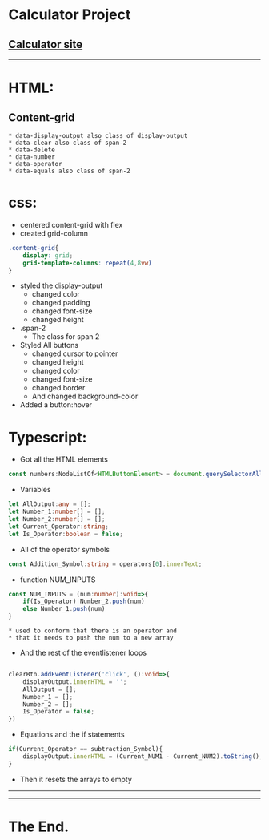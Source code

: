 # Calculator Project
[Calculator site](https://kennedymahoro.github.io/Calculator/)
---
---

# HTML:
 ## Content-grid
    * data-display-output also class of display-output
    * data-clear also class of span-2
    * data-delete
    * data-number
    * data-operator
    * data-equals also class of span-2
# css:
* centered content-grid with flex
* created grid-column
```css
.content-grid{
    display: grid;
    grid-template-columns: repeat(4,8vw)
}
```
* styled the display-output
    * changed color
    * changed padding
    * changed font-size
    * changed height
* .span-2
    * The class for span 2
* Styled All buttons
    * changed cursor to pointer
    * changed height
    * changed color
    * changed font-size
    * changed border
    * And changed background-color
* Added a button:hover
# Typescript:
* Got all the HTML elements
```typescript
const numbers:NodeListOf<HTMLButtonElement> = document.querySelectorAll("[data-number]") as NodeListOf<HTMLButtonElement>;
```
* Variables
```typescript
let AllOutput:any = [];
let Number_1:number[] = [];
let Number_2:number[] = [];
let Current_Operator:string;
let Is_Operator:boolean = false;
```
* All of the operator symbols
```typescript
const Addition_Symbol:string = operators[0].innerText;
```
* function NUM_INPUTS
```typescript
const NUM_INPUTS = (num:number):void=>{
    if(Is_Operator) Number_2.push(num)
    else Number_1.push(num)
}
```
    * used to conform that there is an operator and
    * that it needs to push the num to a new array
* And the rest of the eventlistener loops
```typescript

clearBtn.addEventListener('click', ():void=>{
    displayOutput.innerHTML = '';
    AllOutput = [];
    Number_1 = [];
    Number_2 = [];
    Is_Operator = false;
})
```
* Equations and the if statements
```typescript
if(Current_Operator == subtraction_Symbol){
    displayOutput.innerHTML = (Current_NUM1 - Current_NUM2).toString();
}
```
* Then it resets the arrays to empty
---
---
# The End.